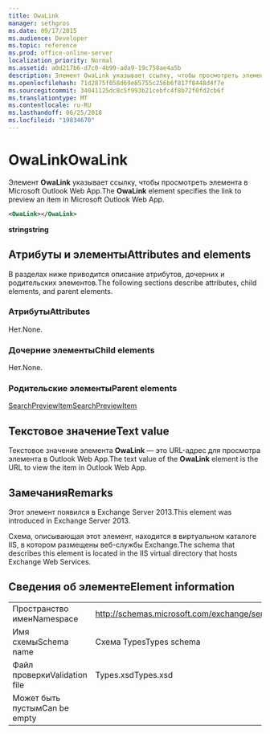 ```yaml
---
title: OwaLink
manager: sethgros
ms.date: 09/17/2015
ms.audience: Developer
ms.topic: reference
ms.prod: office-online-server
localization_priority: Normal
ms.assetid: a0d217b6-d7c0-4b99-ada9-19c758ae4a5b
description: Элемент OwaLink указывает ссылку, чтобы просмотреть элемента в Microsoft Outlook Web App.
ms.openlocfilehash: 71d2875f058d69e85755c256b6f817f8448d4f7e
ms.sourcegitcommit: 34041125dc8c5f993b21cebfc4f8b72f0fd2cb6f
ms.translationtype: MT
ms.contentlocale: ru-RU
ms.lasthandoff: 06/25/2018
ms.locfileid: "19834670"
---
```

# <a name="owalink"></a><span data-ttu-id="b766b-103">OwaLink</span><span class="sxs-lookup"><span data-stu-id="b766b-103">OwaLink</span></span>

<span data-ttu-id="b766b-104">Элемент **OwaLink** указывает ссылку, чтобы просмотреть элемента в Microsoft Outlook Web App.</span><span class="sxs-lookup"><span data-stu-id="b766b-104">The **OwaLink** element specifies the link to preview an item in Microsoft Outlook Web App.</span></span> 
  
```XML
<OwaLink></OwaLink>
```

 <span data-ttu-id="b766b-105">**string**</span><span class="sxs-lookup"><span data-stu-id="b766b-105">**string**</span></span>
## <a name="attributes-and-elements"></a><span data-ttu-id="b766b-106">Атрибуты и элементы</span><span class="sxs-lookup"><span data-stu-id="b766b-106">Attributes and elements</span></span>

<span data-ttu-id="b766b-107">В разделах ниже приводится описание атрибутов, дочерних и родительских элементов.</span><span class="sxs-lookup"><span data-stu-id="b766b-107">The following sections describe attributes, child elements, and parent elements.</span></span>
  
### <a name="attributes"></a><span data-ttu-id="b766b-108">Атрибуты</span><span class="sxs-lookup"><span data-stu-id="b766b-108">Attributes</span></span>

<span data-ttu-id="b766b-109">Нет.</span><span class="sxs-lookup"><span data-stu-id="b766b-109">None.</span></span>
  
### <a name="child-elements"></a><span data-ttu-id="b766b-110">Дочерние элементы</span><span class="sxs-lookup"><span data-stu-id="b766b-110">Child elements</span></span>

<span data-ttu-id="b766b-111">Нет.</span><span class="sxs-lookup"><span data-stu-id="b766b-111">None.</span></span>
  
### <a name="parent-elements"></a><span data-ttu-id="b766b-112">Родительские элементы</span><span class="sxs-lookup"><span data-stu-id="b766b-112">Parent elements</span></span>

[<span data-ttu-id="b766b-113">SearchPreviewItem</span><span class="sxs-lookup"><span data-stu-id="b766b-113">SearchPreviewItem</span></span>](searchpreviewitem.md)
  
## <a name="text-value"></a><span data-ttu-id="b766b-114">Текстовое значение</span><span class="sxs-lookup"><span data-stu-id="b766b-114">Text value</span></span>

<span data-ttu-id="b766b-115">Текстовое значение элемента **OwaLink** — это URL-адрес для просмотра элемента в Outlook Web App.</span><span class="sxs-lookup"><span data-stu-id="b766b-115">The text value of the **OwaLink** element is the URL to view the item in Outlook Web App.</span></span> 
  
## <a name="remarks"></a><span data-ttu-id="b766b-116">Замечания</span><span class="sxs-lookup"><span data-stu-id="b766b-116">Remarks</span></span>

<span data-ttu-id="b766b-117">Этот элемент появился в Exchange Server 2013.</span><span class="sxs-lookup"><span data-stu-id="b766b-117">This element was introduced in Exchange Server 2013.</span></span>
  
<span data-ttu-id="b766b-118">Схема, описывающая этот элемент, находится в виртуальном каталоге IIS, в котором размещены веб-службы Exchange.</span><span class="sxs-lookup"><span data-stu-id="b766b-118">The schema that describes this element is located in the IIS virtual directory that hosts Exchange Web Services.</span></span>
  
## <a name="element-information"></a><span data-ttu-id="b766b-119">Сведения об элементе</span><span class="sxs-lookup"><span data-stu-id="b766b-119">Element information</span></span>

|||
|:-----|:-----|
|<span data-ttu-id="b766b-120">Пространство имен</span><span class="sxs-lookup"><span data-stu-id="b766b-120">Namespace</span></span>  <br/> |http://schemas.microsoft.com/exchange/services/2006/types  <br/> |
|<span data-ttu-id="b766b-121">Имя схемы</span><span class="sxs-lookup"><span data-stu-id="b766b-121">Schema name</span></span>  <br/> |<span data-ttu-id="b766b-122">Схема Types</span><span class="sxs-lookup"><span data-stu-id="b766b-122">Types schema</span></span>  <br/> |
|<span data-ttu-id="b766b-123">Файл проверки</span><span class="sxs-lookup"><span data-stu-id="b766b-123">Validation file</span></span>  <br/> |<span data-ttu-id="b766b-124">Types.xsd</span><span class="sxs-lookup"><span data-stu-id="b766b-124">Types.xsd</span></span>  <br/> |
|<span data-ttu-id="b766b-125">Может быть пустым</span><span class="sxs-lookup"><span data-stu-id="b766b-125">Can be empty</span></span>  <br/> ||
   


